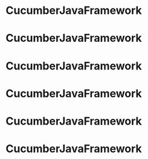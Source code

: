 # CucumberJavaFramework
# CucumberJavaFramework
# CucumberJavaFramework
# CucumberJavaFramework
# CucumberJavaFramework
# CucumberJavaFramework

